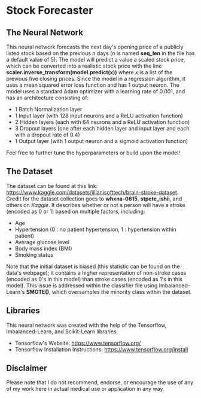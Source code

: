 # Stock Forecaster

## The Neural Network

This neural network forecasts the next day's opening price of a publicly listed stock based on the previous *n* days (*n* is named **seq_len** in the file has a default value of 5). The model will predict a value a scaled stock price, which can be converted into a realistic stock price with the line **scaler.inverse_transform(model.predict(x))** where *x* is a list of the previous five closing prices. Since the model in a regression algorithm, it uses a  mean squared error loss function and has 1 output neuron. The model uses a standard Adam optimizer with a learning rate of 0.001, and has an architecture consisting of:
- 1 Batch Normalization layer
- 1 Input layer (with 128 input neurons and a ReLU activation function)
- 2 Hidden layers (each with 64 neurons and a ReLU activation function)
- 3 Dropout layers (one after each hidden layer and input layer and each with a dropout rate of 0.4)
- 1 Output layer (with 1 output neuron and a sigmoid activation function)

Feel free to further tune the hyperparameters or build upon the model!

## The Dataset
The dataset can be found at this link: https://www.kaggle.com/datasets/jillanisofttech/brain-stroke-dataset. Credit for the dataset collection goes to **whxna-0615**, **stpete_ishii**, and others on *Kaggle*. It describes whether or not a person will have a stroke (encoded as 0 or 1) based on multiple factors, including:
- Age
- Hypertension (0 : no patient hypertension, 1 : hypertension within patient)
- Average glucose level 
- Body mass index (BMI)
- Smoking status

Note that the initial dataset is biased (this statistic can be found on the data's webpage); it contains a higher representation of non-stroke cases (encoded as 0's in this model) than stroke cases (encoded as 1's in this model). This issue is addressed within the classifier file using 
Imbalanced-Learn's **SMOTE()**, which oversamples the minority class within the dataset.

## Libraries
This neural network was created with the help of the Tensorflow, Imbalanced-Learn, and Scikit-Learn libraries.
- Tensorflow's Website: https://www.tensorflow.org/
- Tensorflow Installation Instructions: https://www.tensorflow.org/install

## Disclaimer
Please note that I do not recommend, endorse, or encourage the use of any of my work here in actual medical use or application in any way. 
